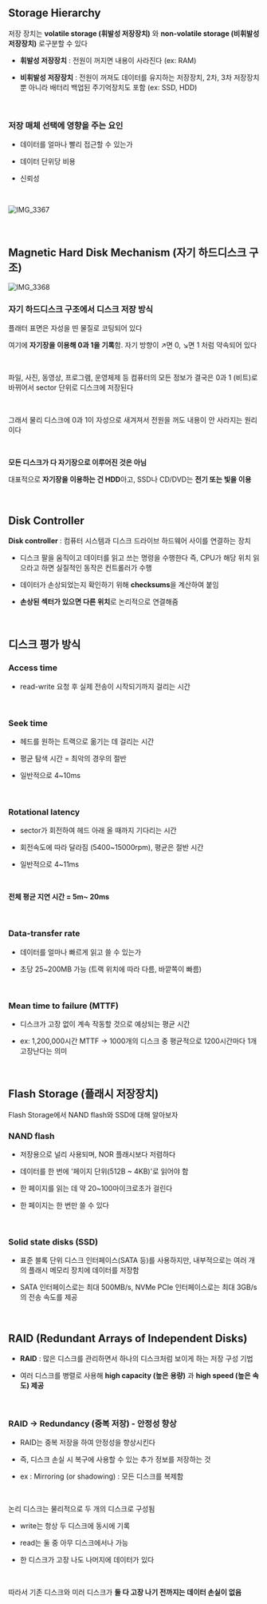 ## Storage Hierarchy

저장 장치는 **volatile storage (휘발성 저장장치)** 와 **non-volatile storage (비휘발성 저장장치)** 로구분할 수 있다

- **휘발성 저장장치** : 전원이 꺼지면 내용이 사라진다 (ex: RAM)

- **비휘발성 저장장치** : 전원이 꺼져도 데이터를 유지하는 저장장치, 2차, 3차 저장장치뿐 아니라 배터리 백업된 주기억장치도 포함 (ex: SSD, HDD)

<br/>

### 저장 매체 선택에 영향을 주는 요인

- 데이터를 얼마나 빨리 접근할 수 있는가

- 데이터 단위당 비용

- 신뢰성

<br/>

![IMG_3367](https://github.com/user-attachments/assets/b229f2d2-aa04-4bc6-ad5d-888aae94f4d0)

<br/>

## Magnetic Hard Disk Mechanism (자기 하드디스크 구조)

![IMG_3368](https://github.com/user-attachments/assets/94575315-a727-4ea9-bed5-cedf69ba6ce2)


### 자기 하드디스크 구조에서 디스크 저장 방식

플래터 표면은 자성을 띤 물질로 코팅되어 있다

여기에 **자기장을 이용해 0과 1을 기록**함. 자기 방향이 ↗면 0, ↘면 1 처럼 약속되어 있다 

<br/>

파일, 사진, 동영상, 프로그램, 운영체제 등 컴퓨터의 모든 정보가 결국은 0과 1 (비트)로 바뀌어서 sector 단위로 디스크에 저장된다

<br/>

그래서 물리 디스크에 0과 1이 자성으로 새겨져서 전원을 꺼도 내용이 안 사라지는 원리이다 

<br/>

**모든 디스크가 다 자기장으로 이루어진 것은 아님**

대표적으로 **자기장을 이용하는 건 HDD**아고, SSD나 CD/DVD는 **전기 또는 빛을 이용**

<br/>

## Disk Controller

**Disk controller** : 컴퓨터 시스템과 디스크 드라이브 하드웨어 사이를 연결하는 장치

- 디스크 팔을 움직이고 데이터를 읽고 쓰는 명령을 수행한다 즉, CPU가 해당 위치 읽으라고 하면 실질적인 동작은 컨트롤러가 수행

- 데이터가 손상되었는지 확인하기 위해 **checksums**을 계산하여 붙임

- **손상된 섹터가 있으면 다른 위치**로 논리적으로 연결해줌

<br/>

## 디스크 평가 방식

### Access time

- read-write 요청 후 실제 전송이 시작되기까지 걸리는 시간

<br/>

### Seek time

- 헤드를 원하는 트랙으로 옮기는 데 걸리는 시간

- 평균 탐색 시간 = 최악의 경우의 절반

- 일반적으로 4~10ms

<br/>

### Rotational latency

- sector가 회전하여 헤드 아래 올 때까지 기다리는 시간

- 회전속도에 따라 달라짐 (5400~15000rpm), 평균은 절반 시간

- 일반적으로 4~11ms

<br/>

**전체 평균 지연 시간 = 5m~ 20ms**

<br/>

### Data-transfer rate

- 데이터를 얼마나 빠르게 읽고 쓸 수 있는가

- 초당 25~200MB 가능 (트랙 위치에 따라 다름, 바깥쪽이 빠름)

<br/>

### Mean time to failure (MTTF)

- 디스크가 고장 없이 계속 작동할 것으로 예상되는 평균 시간

- ex: 1,200,000시간 MTTF → 1000개의 디스크 중 평균적으로 1200시간마다 1개 고장난다는 의미 

<br/>

## Flash Storage (플래시 저장장치)

Flash Storage에서 NAND flash와 SSD에 대해 알아보자 

### NAND flash

- 저장용으로 널리 사용되며, NOR 플래시보다 저렴하다

- 데이터를 한 번에 '페이지 단위(512B ~ 4KB)'로 읽어야 함

- 한 페이지를 읽는 데 약 20~100마이크로초가 걸린다

- 한 페이지는 한 번만 쓸 수 있다

<br/>

### Solid state disks (SSD)

- 표준 블록 단위 디스크 인터페이스(SATA 등)를 사용하지만, 내부적으로는 여러 개의 플래시 메모리 장치에 데이터를 저장함

-  SATA 인터페이스로는 최대 500MB/s, NVMe PCIe 인터페이스로는 최대 3GB/s의 전송 속도를 제공

<br/>

## RAID (Redundant Arrays of Independent Disks)

- **RAID** : 많은 디스크를 관리하면서 하나의 디스크처럼 보이게 하는 저장 구성 기법

- 여러 디스크를 병렬로 사용해 **high capacity (높은 용량)** 과 **high speed (높은 속도) 제공**

<br/>

### RAID -> Redundancy (중복 저장) - 안정성 향상

- RAID는 중복 저장을 하여 안정성을 향상시킨다

- 즉, 디스크 손실 시 복구에 사용할 수 있는 추가 정보를 저장하는 것

- ex : Mirroring (or shadowing) : 모든 디스크를 복제함

<br/>

논리 디스크는 물리적으로 두 개의 디스크로 구성됨

- write는 항상 두 디스크에 동시에 기록

- read는 둘 중 아무 디스크에서나 가능

- 한 디스크가 고장 나도 나머지에 데이터가 있다

<br/>

따라서 기존 디스크와 미러 디스크가 **둘 다 고장 나기 전까지는 데이터 손실이 없음**



















































